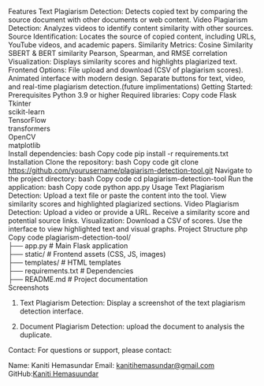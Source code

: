 Features
Text Plagiarism Detection: Detects copied text by comparing the source document with other documents or web content.
Video Plagiarism Detection: Analyzes videos to identify content similarity with other sources.
Source Identification: Locates the source of copied content, including URLs, YouTube videos, and academic papers.
Similarity Metrics:
Cosine Similarity
SBERT & BERT similarity
Pearson, Spearman, and RMSE correlation
Visualization: Displays similarity scores and highlights plagiarized text.
Frontend Options:
File upload and download (CSV of plagiarism scores).
Animated interface with modern design.
Separate buttons for text, video, and real-time plagiarism detection.(future implimentations)
Getting Started:
Prerequisites
Python 3.9 or higher
Required libraries:
Copy code
Flask  
Tkinter  
scikit-learn  
TensorFlow  
transformers  
OpenCV  
matplotlib  
Install dependencies:
bash
Copy code
pip install -r requirements.txt
Installation
Clone the repository:
bash
Copy code
git clone https://github.com/yourusername/plagiarism-detection-tool.git
Navigate to the project directory:
bash
Copy code
cd plagiarism-detection-tool
Run the application:
bash
Copy code
python app.py
Usage
Text Plagiarism Detection:
Upload a text file or paste the content into the tool.
View similarity scores and highlighted plagiarized sections.
Video Plagiarism Detection:
Upload a video or provide a URL.
Receive a similarity score and potential source links.
Visualization:
Download a CSV of scores.
Use the interface to view highlighted text and visual graphs.
Project Structure
php
Copy code
plagiarism-detection-tool/  
├── app.py                 # Main Flask application  
├── static/                # Frontend assets (CSS, JS, images)  
├── templates/             # HTML templates              
├── requirements.txt       # Dependencies  
├── README.md              # Project documentation  
Screenshots
1. Text Plagiarism Detection:
Display a screenshot of the text plagiarism detection interface.

2. Document Plagiarism Detection:
upload the document to analysis the duplicate.

Contact:
For questions or support, please contact:

Name: Kaniti Hemasundar
Email: kanitihemasundar@gmail.com
GitHub:[Kaniti Hemasuundar](https://github.com/Kanitihemasundar)
